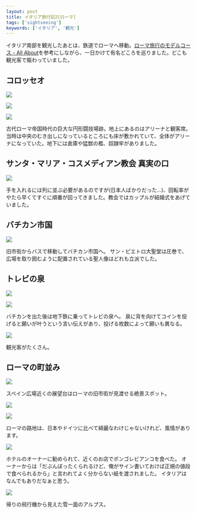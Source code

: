 ```yaml
---
layout: post
title: イタリア旅行記2[ローマ]
tags: ['sightseeing']
keywords: ['イタリア', '観光']
---
```


イタリア南部を観光したあとは、鉄道でローマへ移動。[ローマ旅行のモデルコース - All About](http://allabout.co.jp/gm/gc/7407/)を参考にしながら、一日かけて有名どころを巡りました。どこも観光客で賑わっていました。

## コロッセオ

![ ](/img/blog_roma01.jpg)

![ ](/img/blog_roma02.jpg)

![ ](/img/blog_roma03.jpg)

古代ローマ帝国時代の巨大な円形闘技場跡。地上にあるのはアリーナと観客席。当時は中央のむき出しになっているところにも床が敷かれていて、全体がアリーナになっていた。地下には倉庫や猛獣の檻、奴隷牢がありました。

## サンタ・マリア・コスメディアン教会 真実の口

![ ](/img/blog_roma11.jpg)

手を入れるには列に並ぶ必要があるのですが(日本人ばかりだった...)、回転率がやたら早くてすぐに順番が回ってきました。教会ではカップルが結婚式をあげていました。

## バチカン市国

![ ](/img/blog_roma31.jpg)

旧市街からバスで移動してバチカン市国へ。
サン・ピエトロ大聖堂は圧巻で、広場を取り囲むように配置されている聖人像はどれも立派でした。

## トレビの泉

![ ](/img/blog_roma21.jpg)

![ ](/img/blog_roma22.jpg)

バチカンを出た後は地下鉄に乗ってトレビの泉へ。
泉に背を向けてコインを投げると願いが叶うという言い伝えがあり、投げる枚数によって願いも異なる。

![ ](/img/blog_roma23.jpg)

観光客がたくさん。

## ローマの町並み

![ ](/img/blog_roma41.jpg)

スペイン広場近くの展望台はローマの旧市街が見渡せる絶景スポット。

![ ](/img/blog_roma42.jpg)

![ ](/img/blog_roma43.jpg)

ローマの路地は、日本やドイツに比べて綺麗なわけじゃないけれど、風情があります。

![ ](/img/blog_roma44.jpg)

ホテルのオーナーに勧められて、近くのお店でボンゴレビアンコを食べた。
オーナーからは「だぶんぼったくられるけど、俺がサイン書いておけば正規の値段で食べられるから」と言われてよく分からない紙を渡されました。
イタリアはなんでもありだなぁと思う。

![ ](/img/blog_roma51.jpg)

帰りの飛行機から見えた雪一面のアルプス。
